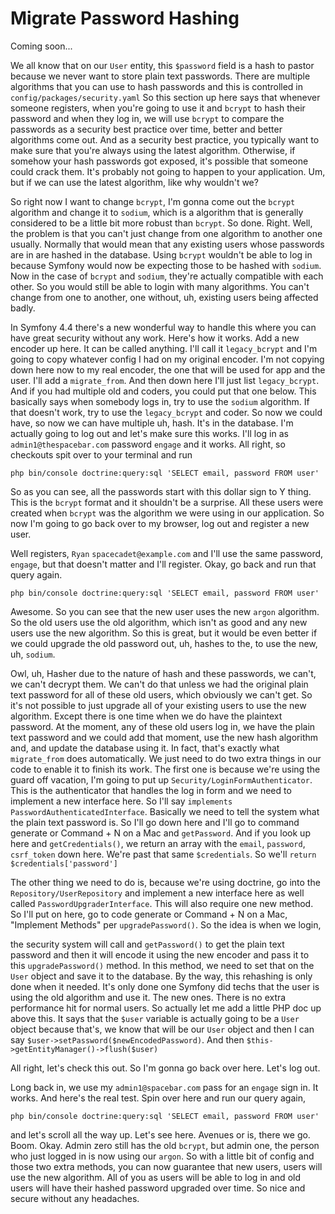 # Migrate Password Hashing

Coming soon...

We all know that on our `User` entity, this `$password` field is a hash to pastor because
we never want to store plain text passwords. There are multiple algorithms that you
can use to hash passwords and this is controlled in `config/packages/security.yaml`
So this section up here says that whenever someone registers, when you're
going to use it and `bcrypt` to hash their password and when they log in, we will
use `bcrypt` to compare the passwords as a security best practice over time, better
and better algorithms come out. And as a security best practice, you typically want
to make sure that you're always using the latest algorithm. Otherwise, if somehow
your hash passwords got exposed, it's possible that someone could crack them. It's
probably not going to happen to your application. Um, but if we can use the latest
algorithm, like why wouldn't we?

So right now I want to change `bcrypt`, I'm gonna come out the `bcrypt` algorithm and
change it to `sodium`, which is a algorithm that is generally considered to be a little
bit more robust than `bcrypt`. So done. Right. Well, the problem is that you can't
just change from one algorithm to another one usually. Normally that would mean that
any existing users whose passwords are in are hashed in the database. Using
`bcrypt` wouldn't be able to log in because Symfony would now be expecting those
to be hashed with `sodium`. Now in the case of `bcrypt` and `sodium`, they're actually
compatible with each other. So you would still be able to login with many algorithms.
You can't change from one to another, one without, uh, existing users being affected
badly.

In Symfony 4.4 there's a new wonderful way to handle this where you can have great
security without any work. Here's how it works. Add a new encoder up here. It can be
called anything. I'll call it `legacy_bcrypt` and I'm going to copy whatever config
I had on my original encoder. I'm not copying down here now to my real
encoder, the one that will be used for app and the user. I'll add a `migrate_from`. And
then down here I'll just list `legacy_bcrypt`. And if you had multiple old and
coders, you could put that one below. This basically says when somebody logs in, try
to use the `sodium` algorithm. If that doesn't work, try to use the `legacy_bcrypt` and
coder. So now we could have, so now we can have multiple uh, hash. It's in the
database. I'm actually going to log out and let's make sure this works. I'll log in
as `admin1@thespacebar.com` password `engage` and it works. All right, so checkouts
spit over to your terminal and run 

```terminal
php bin/console doctrine:query:sql 'SELECT email, password FROM user'
```

So as you can see, all the passwords start with this dollar sign
to Y thing. This is the `bcrypt` format and it shouldn't be a surprise. All these
users were created when `bcrypt` was the algorithm we were using in our application.
So now I'm going to go back over to my browser, log out and register a new user.

Well registers, `Ryan` `spacecadet@example.com` and I'll use the same password,
`engage`, but that doesn't matter and I'll register. Okay, go back and run that query
again. 

```terminal-silent
php bin/console doctrine:query:sql 'SELECT email, password FROM user'
```

Awesome. So you can see that the new user uses the new `argon` algorithm. So the
old users use the old algorithm, which isn't as good and any new users use the new
algorithm. So this is great, but it would be even better if we could upgrade the old
password out, uh, hashes to the, to use the new, uh, `sodium`.

Owl, uh, Hasher due to the nature of hash and these passwords, we can't, we can't
decrypt them. We can't do that unless we had the original plain text password for all
of these old users, which obviously we can't get. So it's not possible to just
upgrade all of your existing users to use the new algorithm. Except there is one time
when we do have the plaintext password. At the moment, any of these old users log in,
we have the plain text password and we could add that moment, use the new hash
algorithm and, and update the database using it. In fact, that's exactly what 
`migrate_from` does automatically. We just need to do two extra things in our code to enable it
to finish its work. The first one is because we're using the guard off vacation, I'm
going to put up `Security/LoginFormAuthenticator`. This is the authenticator that
handles the log in form and we need to implement a new interface here. So I'll say
`implements PasswordAuthenticatedInterface`. Basically we need to tell the system
what the plain text password is. So I'll go down here and I'll go to command generate
or Command + N on a Mac and `getPassword`. And if you look up here and 
`getCredentials()`, we return an array with the `email`, `password`, `csrf_token` down here.
We're past that same `$credentials`. So we'll `return $credentials['password']`

The other thing we need to do is, because we're using doctrine, go into the
`Repository/UserRepository` and implement a new interface here as well called
`PasswordUpgraderInterface`. This will also require one new method. So I'll put on
here, go to code generate or Command + N on a Mac, "Implement Methods" per 
`upgradePassword()`. So the idea is when we login,

the security system will call and `getPassword()` to get the plain text password and
then it will encode it using the new encoder and pass it to this `upgradePassword()`
method. In this method, we need to set that on the `User` object and save it to the
database. By the way, this rehashing is only done when it needed. It's only done one
Symfony did techs that the user is using the old algorithm and use it. The new ones.
There is no extra performance hit for normal users. So actually let me add a little
PHP doc up above this. It says that the `$user` variable is actually going to be a `User`
object because that's, we know that will be our `User` object and then I can say
`$user->setPassword($newEncodedPassword)`. And then `$this->getEntityManager()->flush($user)`

All right, let's check this out. So I'm gonna go back over here. Let's log out.

Long back in, we use my `admin1@spacebar.com` pass for an `engage` sign in.
It works. And here's the real test. Spin over here and run our query again, 

```terminal-silent
php bin/console doctrine:query:sql 'SELECT email, password FROM user'
```

and let's
scroll all the way up. Let's see here. Avenues or is, there we go. Boom. Okay. Admin
zero still has the old `bcrypt`, but admin one, the person who just logged in is now
using our `argon`. So with a little bit of config and those two extra methods, you can
now guarantee that new users, users will use the new algorithm. All of you as users
will be able to log in and old users will have their hashed password upgraded over
time. So nice and secure without any headaches.